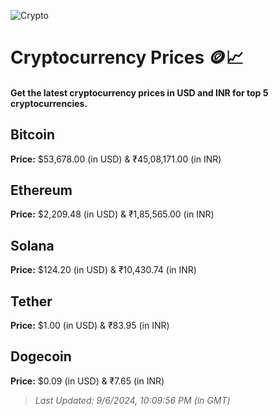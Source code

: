 
![Crypto](https://www.techguide.com.au/wp-content/uploads/2020/11/crypto3.jpeg)

# Cryptocurrency Prices 🪙📈

#### Get the latest cryptocurrency prices in USD and INR for top 5 cryptocurrencies.

## Bitcoin

**Price:** $53,678.00 (in USD) & ₹45,08,171.00 (in INR)

## Ethereum

**Price:** $2,209.48 (in USD) & ₹1,85,565.00 (in INR)

## Solana

**Price:** $124.20 (in USD) & ₹10,430.74 (in INR)

## Tether

**Price:** $1.00 (in USD) & ₹83.95 (in INR)

## Dogecoin

**Price:** $0.09 (in USD) & ₹7.65 (in INR)

> _Last Updated: 9/6/2024, 10:09:56 PM (in GMT)_
